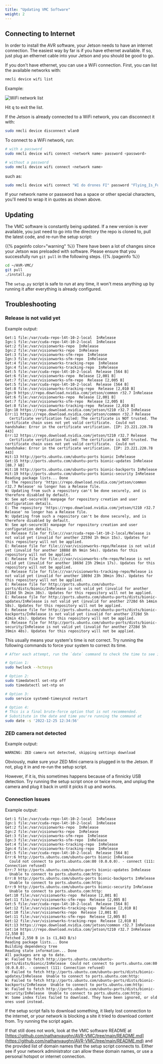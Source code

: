```yaml
---
title: "Updating VMC Software"
weight: 2
---
```


## Connecting to Internet

In order to install the AVR software, your Jetson needs to have an internet connection.
The easiest way by far is if you have ethernet available. If so, just plug an ethernet
cable into your Jetson and you should be good to go.

If you don't have ethernet, you can use a WiFi connection. First, you can list the
available networks with:

```bash
nmcli device wifi list
```

Example:

![WiFi network list](2022-06-15-17-38-04.png)

Hit <kbd>q</kbd> to exit the list.

If the Jetson is already connected to a WiFi network, you can disconnect it with:

```bash
sudo nmcli device disconnect wlan0
```

To connect to a WiFi network, run:

```bash
# with a password
sudo nmcli device wifi connect <network name> password <password>

# without a password
sudo nmcli device wifi connect <network name>
```

such as:

```bash
sudo nmcli device wifi connect "WI do drones FI" password "Flying_Is_Fun"
```

If your network name or password has a space or other special characters, you'll need to
wrap it in quotes as shown above.

## Updating

The VMC software is constantly being updated. If a new version is ever available, you
just need to go into the directory the repo is cloned to, pull the latest code, and
re-run the setup script:

{{% pageinfo color="warning" %}} There have been a lot of changes since your Jetson was
preloaded with software. Please ensure that you successfully run `git pull` in the
following steps. {{% /pageinfo %}}

```bash
cd ~/AVR-VMC/
git pull
./install.py
```

The `setup.py` script is safe to run at any time, it won't mess anything up by running
it after everything is already configured.

## Troubleshooting

### Release is not valid yet

Example output:

```text
Get:1 file:/var/cuda-repo-l4t-10-2-local  InRelease
Ign:1 file:/var/cuda-repo-l4t-10-2-local  InRelease
Get:2 file:/var/visionworks-repo  InRelease
Ign:2 file:/var/visionworks-repo  InRelease
Get:3 file:/var/visionworks-sfm-repo  InRelease
Ign:3 file:/var/visionworks-sfm-repo  InRelease
Get:4 file:/var/visionworks-tracking-repo  InRelease
Ign:4 file:/var/visionworks-tracking-repo  InRelease
Get:5 file:/var/cuda-repo-l4t-10-2-local  Release [564 B]
Get:6 file:/var/visionworks-repo  Release [2,001 B]
Get:7 file:/var/visionworks-sfm-repo  Release [2,005 B]
Get:5 file:/var/cuda-repo-l4t-10-2-local  Release [564 B]
Get:8 file:/var/visionworks-tracking-repo  Release [2,010 B]
Ign:9 https://repo.download.nvidia.com/jetson/common r32.7 InRelease
Get:6 file:/var/visionworks-repo  Release [2,001 B]
Get:7 file:/var/visionworks-sfm-repo  Release [2,005 B]
Get:8 file:/var/visionworks-tracking-repo  Release [2,010 B]
Ign:10 https://repo.download.nvidia.com/jetson/t210 r32.7 InRelease
Err:11 https://repo.download.nvidia.com/jetson/common r32.7 Release
  Certificate verification failed: The certificate is NOT trusted. The certificate chain uses not yet valid certificate.  Could not handshake: Error in the certificate verification. [IP: 23.221.220.78 443]
Err:12 https://repo.download.nvidia.com/jetson/t210 r32.7 Release
  Certificate verification failed: The certificate is NOT trusted. The certificate chain uses not yet valid certificate.  Could not handshake: Error in the certificate verification. [IP: 23.221.220.78 443]
Hit:13 http://ports.ubuntu.com/ubuntu-ports bionic InRelease
Get:15 http://ports.ubuntu.com/ubuntu-ports bionic-updates InRelease [88.7 kB]
Hit:18 http://ports.ubuntu.com/ubuntu-ports bionic-backports InRelease
Hit:19 http://ports.ubuntu.com/ubuntu-ports bionic-security InRelease
Reading package lists... Done
E: The repository 'https://repo.download.nvidia.com/jetson/common r32.7 Release' no longer has a Release file.
N: Updating from such a repository can't be done securely, and is therefore disabled by default.
N: See apt-secure(8) manpage for repository creation and user configuration details.
E: The repository 'https://repo.download.nvidia.com/jetson/t210 r32.7 Release' no longer has a Release file.
N: Updating from such a repository can't be done securely, and is therefore disabled by default.
N: See apt-secure(8) manpage for repository creation and user configuration details.
E: Release file for file:///var/cuda-repo-l4t-10-2-local/Release is not valid yet (invalid for another 2259d 1h 0min 15s). Updates for this repository will not be applied.
E: Release file for file:///var/visionworks-repo/Release is not valid yet (invalid for another 1888d 8h 9min 54s). Updates for this repository will not be applied.
E: Release file for file:///var/visionworks-sfm-repo/Release is not valid yet (invalid for another 1869d 23h 29min 17s). Updates for this repository will not be applied.
E: Release file for file:///var/visionworks-tracking-repo/Release is not valid yet (invalid for another 1869d 23h 30min 39s). Updates for this repository will not be applied.
E: Release file for http://ports.ubuntu.com/ubuntu-ports/dists/bionic/InRelease is not valid yet (invalid for another 1218d 5h 2min 38s). Updates for this repository will not be applied.
E: Release file for http://ports.ubuntu.com/ubuntu-ports/dists/bionic-updates/InRelease is not valid yet (invalid for another 2728d 6h 14min 58s). Updates for this repository will not be applied.
E: Release file for http://ports.ubuntu.com/ubuntu-ports/dists/bionic-backports/InRelease is not valid yet (invalid for another 2728d 5h 42min 43s). Updates for this repository will not be applied.
E: Release file for http://ports.ubuntu.com/ubuntu-ports/dists/bionic-security/InRelease is not valid yet (invalid for another 2728d 5h 39min 48s). Updates for this repository will not be applied.
```

This usually means your system's time is not correct. Try running the following commands
to force your system to correct its time.

```bash
# After each attempt, run the `date` command to check the time to see if it worked

# Option 1:
sudo hwclock --hctosys

# Option 2:
sudo timedatectl set-ntp off
sudo timedatectl set-ntp on

# Option 3:
sudo service systemd-timesyncd restart

# Option 4:
# This is a final brute-force option that is not recommended.
# Substitute in the date and time you're running the command at
sudo date -s '2022-12-25 12:34:56'
```

### ZED camera not detected

Example output:

```text
WARNING: ZED camera not detected, skipping settings download
```

Obviously, make sure your ZED Mini camera is plugged in to the Jetson. If not, plug it
in and re-run the setup script.

However, if it is, this sometimes happens because of a finnicky USB detection. Try
running the setup script once or twice more, and unplug the camera and plug it back in
until it picks it up and works.

### Connection Issues

Example output:

```text
Get:1 file:/var/cuda-repo-l4t-10-2-local  InRelease
Ign:1 file:/var/cuda-repo-l4t-10-2-local  InRelease
Get:2 file:/var/visionworks-repo  InRelease
Ign:2 file:/var/visionworks-repo  InRelease
Get:3 file:/var/visionworks-sfm-repo  InRelease
Ign:3 file:/var/visionworks-sfm-repo  InRelease
Get:4 file:/var/visionworks-tracking-repo  InRelease
Ign:4 file:/var/visionworks-tracking-repo  InRelease
Get:5 file:/var/cuda-repo-l4t-10-2-local  Release [564 B]
Err:6 http://ports.ubuntu.com/ubuntu-ports bionic InRelease
  Could not connect to ports.ubuntu.com:80 (0.0.0.0). - connect (111: Connection refused)
Err:7 http://ports.ubuntu.com/ubuntu-ports bionic-updates InRelease
  Unable to connect to ports.ubuntu.com:http:
Err:8 http://ports.ubuntu.com/ubuntu-ports bionic-backports InRelease
  Unable to connect to ports.ubuntu.com:http:
Err:9 http://ports.ubuntu.com/ubuntu-ports bionic-security InRelease
  Unable to connect to ports.ubuntu.com:http:
Get:10 file:/var/visionworks-repo  Release [2,001 B]
Get:11 file:/var/visionworks-sfm-repo  Release [2,005 B]
Get:5 file:/var/cuda-repo-l4t-10-2-local  Release [564 B]
Get:12 file:/var/visionworks-tracking-repo  Release [2,010 B]
Get:10 file:/var/visionworks-repo  Release [2,001 B]
Get:11 file:/var/visionworks-sfm-repo  Release [2,005 B]
Get:12 file:/var/visionworks-tracking-repo  Release [2,010 B]
Hit:13 https://repo.download.nvidia.com/jetson/common r32.7 InRelease
Get:14 https://repo.download.nvidia.com/jetson/t210 r32.7 InRelease [2,550 B]
Fetched 2,550 B in 1s (1,843 B/s)
Reading package lists... Done
Building dependency tree
Reading state information... Done
All packages are up to date.
W: Failed to fetch http://ports.ubuntu.com/ubuntu-ports/dists/bionic/InRelease  Could not connect to ports.ubuntu.com:80 (0.0.0.0). - connect (111: Connection refused)
W: Failed to fetch http://ports.ubuntu.com/ubuntu-ports/dists/bionic-updates/InRelease  Unable to connect to ports.ubuntu.com:http:
W: Failed to fetch http://ports.ubuntu.com/ubuntu-ports/dists/bionic-backports/InRelease  Unable to connect to ports.ubuntu.com:http:
W: Failed to fetch http://ports.ubuntu.com/ubuntu-ports/dists/bionic-security/InRelease  Unable to connect to ports.ubuntu.com:http:
W: Some index files failed to download. They have been ignored, or old ones used instead.
```

If the setup script fails to download something, it likely lost connection to the
internet, or your network is blocking a site it tried to download content from. Try
running the script again.

If that still does not work, look at the VMC software README at
[https://github.com/nathanvaughn/AVR-VMC/tree/main/README.md](https://github.com/nathanvaughn/AVR-VMC/tree/main/README.md)
and the provided list of domain names that the setup script connects to. Either see if
your network administrator can allow these domain names, or use a personal hotspot or
internet connection.
